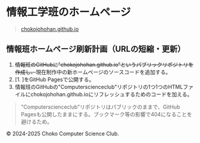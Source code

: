 # 情報工学班のホームページ
> [chokojohohan.github.io](https://chokojohohan.github.io/)

## 情報班ホームページ刷新計画（URLの短縮・更新）
1. <s>情報班のGitHubに"chokojohohan.github.io"というパブリックリポジトリを作成し、</s>現在制作中の新ホームページのソースコードを追加する。
2. [1. ]をGitHub Pagesで公開する。
3. 情報班のGitHubの"Computerscienceclub"リポジトリの1つ1つのHTMLファイルにchokojohohan.github.ioにリフレッシュするためのコードを加える。

> "Computerscienceclub"リポジトリはパブリックのままで、GitHub Pagesも公開したままにする。ブックマーク等の影響で404になることを避けるため。

&copy; 2024-2025 Choko Computer Science Club.
